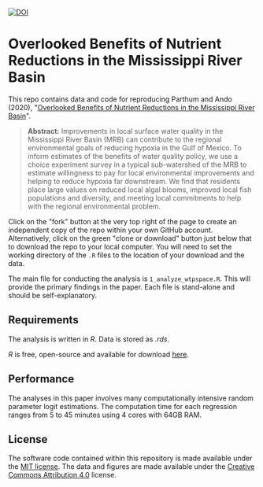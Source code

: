 [![DOI](https://zenodo.org/badge/244050031.svg)](https://zenodo.org/doi/10.5281/zenodo.3692737)

# Overlooked Benefits of Nutrient Reductions in the Mississippi River Basin


This repo contains data and code for reproducing Parthum and Ando (2020), "[Overlooked Benefits of Nutrient Reductions in the Mississippi River Basin](http://le.uwpress.org/content/96/4/589.abstract)". 

> **Abstract:** Improvements in local surface water quality in the Mississippi River Basin (MRB) can contribute to the regional environmental goals of reducing hypoxia in the Gulf of Mexico. To inform estimates of the benefits of water quality policy, we use a choice experiment survey in a typical sub-watershed of the MRB to estimate willingness to pay for local environmental improvements and helping to reduce hypoxia far downstream. We find that residents place large values on reduced local algal blooms, improved local fish populations and diversity, and meeting local commitments to help with the regional environmental problem. 

Click on the "fork" button at the very top right of the page to create an independent copy of the repo within your own GitHub account. Alternatively, click on the green "clone or download" button just below that to download the repo to your local computer. You will need to set the working directory of the `.R` files to the location of your download and the data. 

The main file for conducting the analysis is `1_analyze_wtpspace.R`. This will provide the primary findings in the paper. Each file is stand-alone and should be self-explanatory.

## Requirements

The analysis is written in *R*. Data is stored as *.rds*.

*R* is free, open-source and available for download [here](https://www.r-project.org/).

## Performance

The analyses in this paper involves many computationally intensive random parameter logit estimations. The computation time for each regression ranges from 5 to 45 minutes using 4 cores with 64GB RAM.

## License

The software code contained within this repository is made available under the [MIT license](http://opensource.org/licenses/mit-license.php). The data and figures are made available under the [Creative Commons Attribution 4.0](https://creativecommons.org/licenses/by/4.0/) license.
